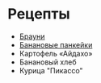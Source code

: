 # Рецепты

- [Брауни](brownie.md)
- [Банановые панкейки](banana.md)
- Картофель «Айдахо»
- Банановый хлеб
- Курица "Пикассо"